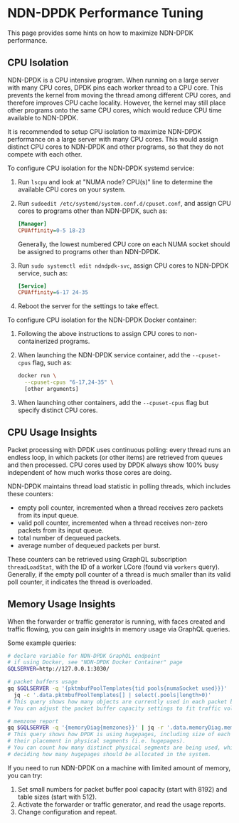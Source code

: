 # NDN-DPDK Performance Tuning

This page provides some hints on how to maximize NDN-DPDK performance.

## CPU Isolation

NDN-DPDK is a CPU intensive program.
When running on a large server with many CPU cores, DPDK pins each worker thread to a CPU core.
This prevents the kernel from moving the thread among different CPU cores, and therefore improves CPU cache locality.
However, the kernel may still place other programs onto the same CPU cores, which would reduce CPU time available to NDN-DPDK.

It is recommended to setup CPU isolation to maximize NDN-DPDK performance on a large server with many CPU cores.
This would assign distinct CPU cores to NDN-DPDK and other programs, so that they do not compete with each other.

To configure CPU isolation for the NDN-DPDK systemd service:

1. Run `lscpu` and look at "NUMA node? CPU(s)" line to determine the available CPU cores on your system.

2. Run `sudoedit /etc/systemd/system.conf.d/cpuset.conf`, and assign CPU cores to programs other than NDN-DPDK, such as:

    ```ini
    [Manager]
    CPUAffinity=0-5 18-23
    ```

   Generally, the lowest numbered CPU core on each NUMA socket should be assigned to programs other than NDN-DPDK.

3. Run `sudo systemctl edit ndndpdk-svc`, assign CPU cores to NDN-DPDK service, such as:

    ```ini
    [Service]
    CPUAffinity=6-17 24-35
    ```

4. Reboot the server for the settings to take effect.

To configure CPU isolation for the NDN-DPDK Docker container:

1. Following the above instructions to assign CPU cores to non-containerized programs.

2. When launching the NDN-DPDK service container, add the `--cpuset-cpus` flag, such as:

    ```bash
    docker run \
      --cpuset-cpus "6-17,24-35" \
      [other arguments]
    ```

3. When launching other containers, add the `--cpuset-cpus` flag but specify distinct CPU cores.

## CPU Usage Insights

Packet processing with DPDK uses continuous polling: every thread runs an endless loop, in which packets (or other items) are retrieved from queues and then processed.
CPU cores used by DPDK always show 100% busy independent of how much works those cores are doing.

NDN-DPDK maintains thread load statistic in polling threads, which includes these counters:

* empty poll counter, incremented when a thread receives zero packets from its input queue.
* valid poll counter, incremented when a thread receives non-zero packets from its input queue.
* total number of dequeued packets.
* average number of dequeued packets per burst.

These counters can be retrieved using GraphQL subscription `threadLoadStat`, with the ID of a worker LCore (found via `workers` query).
Generally, if the empty poll counter of a thread is much smaller than its valid poll counter, it indicates the thread is overloaded.

## Memory Usage Insights

When the forwarder or traffic generator is running, with faces created and traffic flowing, you can gain insights in memory usage via GraphQL queries.

Some example queries:

```bash
# declare variable for NDN-DPDK GraphQL endpoint
# if using Docker, see "NDN-DPDK Docker Container" page
GQLSERVER=http://127.0.0.1:3030/

# packet buffers usage
gq $GQLSERVER -q '{pktmbufPoolTemplates{tid pools{numaSocket used}}}' |\
  jq -c '.data.pktmbufPoolTemplates[] | select(.pools|length>0)'
# This query shows how many objects are currently used in each packet buffer pool.
# You can adjust the packet buffer capacity settings to fit traffic volume.

# memzone report
gq $GQLSERVER -q '{memoryDiag{memzones}}' | jq -r '.data.memoryDiag.memzones'
# This query shows how DPDK is using hugepages, including size of each memory zone and
# their placement in physical segments (i.e. hugepages).
# You can count how many distinct physical segments are being used, which is useful for
# deciding how many hugepages should be allocated in the system.
```

If you need to run NDN-DPDK on a machine with limited amount of memory, you can try:

1. Set small numbers for packet buffer pool capacity (start with 8192) and table sizes (start with 512).
2. Activate the forwarder or traffic generator, and read the usage reports.
3. Change configuration and repeat.
